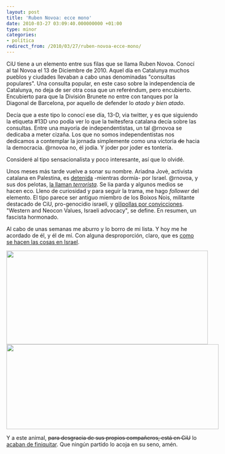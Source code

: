 ```yaml
---
layout: post
title: 'Ruben Novoa: ecce mono'
date: 2010-03-27 03:09:40.000000000 +01:00
type: minor
categories:
- política
redirect_from: /2010/03/27/ruben-novoa-ecce-mono/
---
```

<p>CiU tiene a un elemento entre sus filas que se llama Ruben Novoa. Conocí al tal Novoa el 13 de Diciembre de 2010. Aquel día en Catalunya muchos pueblos y ciudades llevaban a cabo unas denominadas "consultas populares". Una consulta popular, en este caso sobre la independencia de Catalunya, no deja de ser otra cosa que un referéndum, pero encubierto. Encubierto para que la División Brunete no entre con tanques por la Diagonal de Barcelona, por aquello de defender lo <em>atado y bien atado</em>.</p>
<p>Decía que a este tipo lo conocí ese día, 13-D, via twitter, y es que siguiendo la etiqueta #13D uno podía ver lo que la twitesfera catalana decía sobre las consultas. Entre una mayoría de independentistas, un tal @rnovoa se dedicaba a meter cizaña. Los que no somos independentistas nos dedicamos a contemplar la jornada simplemente como una victoria <span style="text-decoration: line-through;">de</span> hacia la democracia. @rnovoa no, él jodía. Y joder por joder es tontería.</p>
<p>Consideré al tipo sensacionalista y poco interesante, así que lo olvidé.</p>
<p>Unos meses más tarde vuelve a sonar su nombre. Ariadna Jovè, activista catalana en Palestina, es <a href="http://www.20minutos.es/noticia/623750/0/espanola/detenida/israel/">detenida</a> -mientras dormía- por Israel. @rnovoa, y sus dos pelotas, <a href="http://politica.e-noticies.es/ruben-novoa-trata-a-ariadna-jove-de-terrorista-37696.html">la llaman <em>terrorista</em></a>. Se lia parda y algunos medios se hacen eco<em>. </em>Lleno de curiosidad y para seguir la trama, me hago <em>follower </em>del elemento. El tipo parece ser antiguo miembro de los Boixos Nois, militante destacado de CiU, pro-genocidio israelí, y <a href="http://deportes.e-noticies.es/sala-i-martin-afirma-que-ruben-novoa-me-ha-amenazado-37746.html">gilipollas por convicciones</a>. <span class="bio">"Western and Neocon Values, Israeli advocacy"</span>, se define. En resumen, un fascista hormonado.</p>
<p>Al cabo de unas semanas me aburro y lo borro de mi lista. Y hoy me he acordado de él, y él de mí. Con alguna desproporción, claro, que es <a href="http://maxalvarez.files.wordpress.com/2008/12/34-tanque-palestina.jpg">como se hacen las cosas en Israel</a>.</p>
<div style="text-align: center;"><img class="aligncenter" style="max-width: 800px;" src="{{ site.baseurl }}/assets/Captura-de-pantalla-2010-03-27-a-las-01.35.36.png" alt="" width="524" height="244" /></div>
<div style="text-align: center;"><img class="aligncenter" style="max-width: 800px;" src="{{ site.baseurl }}/assets/Captura-de-pantalla-2010-03-27-a-las-01.37.01.png" alt="" width="552" height="221" /></div>
<p>Y a este animal, <span style="text-decoration: line-through;">para desgracia de sus propios compañeros, está en CiU</span> lo <a href="http://www.catalunyapress.cat/es/notices/2010/03/convergencia_retira_temporalmente_el_carne_de_militante_a_ruben_novoa_por_incomodo_23624.php">acaban de finiquitar</a>. Que ningún partido lo acoja en su seno, amén.</p>
<div class="zemanta-pixie"><img class="zemanta-pixie-img" src="{{ site.baseurl }}/assets/pixy.gif?x-id=5669f8cf-4f91-85eb-ae07-48e74c267770" alt="" /></div>
